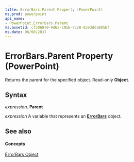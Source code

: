 ```yaml
---
title: ErrorBars.Parent Property (PowerPoint)
ms.prod: powerpoint
api_name:
- PowerPoint.ErrorBars.Parent
ms.assetid: cf506870-9d6a-c95b-7cc0-03e3dda895bf
ms.date: 06/08/2017
---
```



# ErrorBars.Parent Property (PowerPoint)

Returns the parent for the specified object. Read-only  **Object**.


## Syntax

 _expression_. **Parent**

 _expression_ A variable that represents an **[ErrorBars](PowerPoint.ErrorBars.md)** object.


## See also


#### Concepts


[ErrorBars Object](PowerPoint.ErrorBars.md)


